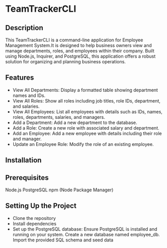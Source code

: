 # TeamTrackerCLI
## Description
This TeamTrackerCLI is a command-line application for Employee Management System.It is designed to help business owners view and manage departments, roles, and employees within their company. Built using Node.js, Inquirer, and PostgreSQL, this application offers a robust solution for organizing and planning business operations.

## Features
- View All Departments: Display a formatted table showing department names and IDs.
- View All Roles: Show all roles including job titles, role IDs, department, and salaries.
- View All Employees: List all employees with details such as IDs, names, roles, departments, salaries, and managers.
- Add a Department: Add a new department to the database.
- Add a Role: Create a new role with associated salary and department.
- Add an Employee: Add a new employee with details including their role and manager.
- Update an Employee Role: Modify the role of an existing employee.

## Installation
## Prerequisites
Node.js
PostgreSQL
npm (Node Package Manager)
## Setting Up the Project
- Clone the repository
- Install dependencies
- Set up the PostgreSQL database:
Ensure PostgreSQL is installed and running on your system.
Create a new database named employee_db.
Import the provided SQL schema and seed data
